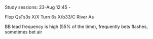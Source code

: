 Study sessions:
23-Aug 12:45 - 

Flop QsTs3s X/X
Turn 6s X/b33/C
River As

BB lead frequency is high (55% of the time), frequently bets flashes, sometimes bet air